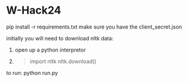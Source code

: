 # W-Hack24

pip install -r requirements.txt
make sure you have the client_secret.json

initially you will need to download nltk data:
1. open up a python interpretor
2. > import nltk
   > nltk.download()

to run: python run.py
